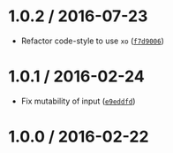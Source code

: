 <!--remark setext-->

<!--lint disable no-multiple-toplevel-headings-->

1.0.2 / 2016-07-23
==================

*   Refactor code-style to use `xo` ([`f7d9006`](https://github.com/wooorm/comma-separated-tokens/commit/f7d9006))

1.0.1 / 2016-02-24
==================

*   Fix mutability of input ([`e9eddfd`](https://github.com/wooorm/comma-separated-tokens/commit/e9eddfd))

1.0.0 / 2016-02-22
==================
